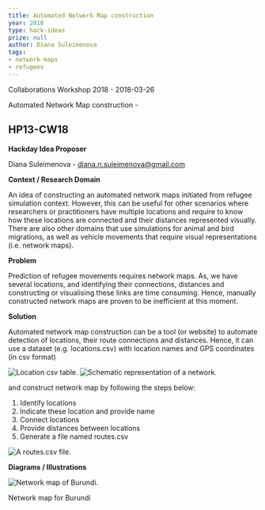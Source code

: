 ```yaml
---
title: Automated Network Map construction
year: 2018
type: hack-ideas
prize: null
author: Diana Suleimenova
tags:
- network-maps
- refugees
---
```


Collaborations Workshop 2018 - 2018-03-26

Automated Network Map construction -

HP13-CW18
---

**Hackday Idea Proposer**

Diana Suleimenova - diana.n.suleimenova@gmail.com


**Context / Research Domain**

An idea of constructing an automated network maps initiated from refugee simulation context. However, this can be useful for other scenarios where researchers or practitioners have multiple locations and require to know how these locations are connected and their distances represented visually. There are also other domains that use simulations for animal and bird migrations, as well as vehicle movements that require visual representations (i.e. network maps).

**Problem**

Prediction of refugee movements requires network maps. As, we have several locations, and
 identifying their connections, distances and constructing or visualising these links are time consuming. Hence, manually constructed network maps are proven to be inefficient at this moment.

**Solution**

Automated network map construction can be a tool (or website) to automate detection of locations, their route connections and distances. Hence, it can use a dataset (e.g. locations.csv) with location names and GPS coordinates (in csv format)

![Location csv table.](../images/cw18-csv.jpg)
![Schematic representation of a network.](../images/cw18-network.jpg)

and construct network map by following the steps below:

1. Identify locations
2. Indicate these location and provide name
3. Connect locations
4. Provide distances between locations
5. Generate a file named routes.csv

![A routes.csv file.](../images/cw18-routes.jpg)

**Diagrams / Illustrations**

![Network map of Burundi.](../images/cw18-burundi.jpg)

Network map for Burundi


